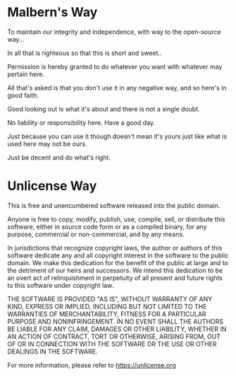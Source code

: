 # Malbern's Way

To maintain our integrity and independence, with way to the open-source way...

In all that is righteous so that this is short and sweet..

Permission is hereby granted to do whatever you want with whatever may pertain here.

All that's asked is that you don't use it in any negative way, and so here's in good faith.

Good looking out is what it's about and there is not a single doubt.

No liability or responsibility here. Have a good day.

Just because you can use it though doesn't mean it's yours just like what is used here may not be ours.

Just be decent and do what's right.

# Unlicense Way
This is free and unencumbered software released into the public domain.

Anyone is free to copy, modify, publish, use, compile, sell, or
distribute this software, either in source code form or as a compiled
binary, for any purpose, commercial or non-commercial, and by any
means.

In jurisdictions that recognize copyright laws, the author or authors
of this software dedicate any and all copyright interest in the
software to the public domain. We make this dedication for the benefit
of the public at large and to the detriment of our heirs and
successors. We intend this dedication to be an overt act of
relinquishment in perpetuity of all present and future rights to this
software under copyright law.

THE SOFTWARE IS PROVIDED "AS IS", WITHOUT WARRANTY OF ANY KIND,
EXPRESS OR IMPLIED, INCLUDING BUT NOT LIMITED TO THE WARRANTIES OF
MERCHANTABILITY, FITNESS FOR A PARTICULAR PURPOSE AND NONINFRINGEMENT.
IN NO EVENT SHALL THE AUTHORS BE LIABLE FOR ANY CLAIM, DAMAGES OR
OTHER LIABILITY, WHETHER IN AN ACTION OF CONTRACT, TORT OR OTHERWISE,
ARISING FROM, OUT OF OR IN CONNECTION WITH THE SOFTWARE OR THE USE OR
OTHER DEALINGS IN THE SOFTWARE.

For more information, please refer to <https://unlicense.org>
